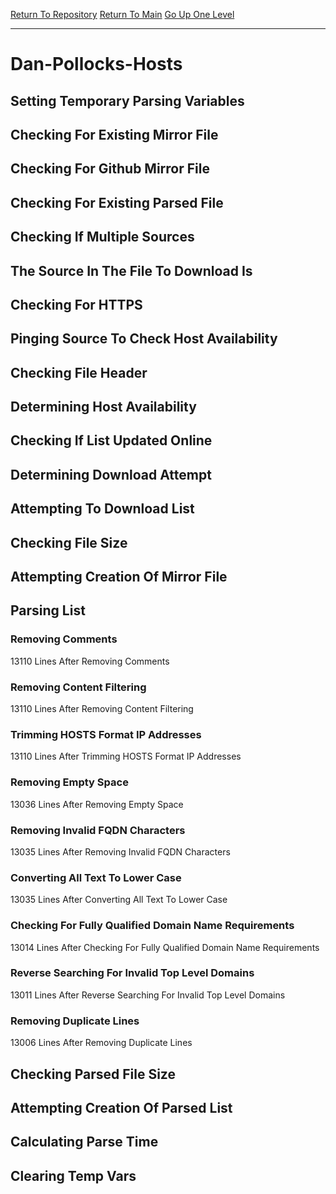 [Return To Repository](https://github.com/deathbybandaid/piholeparser/)
[Return To Main](https://github.com/deathbybandaid/piholeparser/blob/master/RecentRunLogs/Mainlog.md)
[Go Up One Level](https://github.com/deathbybandaid/piholeparser/blob/master/RecentRunLogs/TopLevelScripts/30-Processing-Blacklists.md)
____________________________________
# Dan-Pollocks-Hosts
## Setting Temporary Parsing Variables
## Checking For Existing Mirror File
## Checking For Github Mirror File
## Checking For Existing Parsed File
## Checking If Multiple Sources
## The Source In The File To Download Is
## Checking For HTTPS
## Pinging Source To Check Host Availability
## Checking File Header
## Determining Host Availability
## Checking If List Updated Online
## Determining Download Attempt
## Attempting To Download List
## Checking File Size
## Attempting Creation Of Mirror File
## Parsing List
### Removing Comments
13110 Lines After Removing Comments
### Removing Content Filtering
13110 Lines After Removing Content Filtering
### Trimming HOSTS Format IP Addresses
13110 Lines After Trimming HOSTS Format IP Addresses
### Removing Empty Space
13036 Lines After Removing Empty Space
### Removing Invalid FQDN Characters
13035 Lines After Removing Invalid FQDN Characters
### Converting All Text To Lower Case
13035 Lines After Converting All Text To Lower Case
### Checking For Fully Qualified Domain Name Requirements
13014 Lines After Checking For Fully Qualified Domain Name Requirements
### Reverse Searching For Invalid Top Level Domains
13011 Lines After Reverse Searching For Invalid Top Level Domains
### Removing Duplicate Lines
13006 Lines After Removing Duplicate Lines
## Checking Parsed File Size
## Attempting Creation Of Parsed List
## Calculating Parse Time
## Clearing Temp Vars
